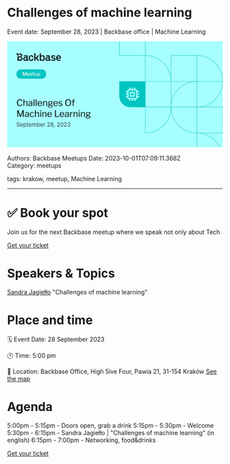 # Challenges of machine learning

Event date: September 28, 2023 | Backbase office | Machine Learning

![](assets/placeholder.webp)

Authors: Backbase Meetups
Date: 2023-10-01T07:09:11.368Z  
Category: meetups

tags: krakow, meetup, Machine Learning
 
--- 

# ✅ Book your spot

Join us for the next Backbase meetup where we speak not only about Tech

[Get your ticket](https://www.meetup.com/backbase-meetups/)

# Speakers & Topics

[Sandra Jagiełło](https://www.linkedin.com/in/sandrajagiello/)
"Challenges of machine learning"


# Place and time

🗓️ Event Date: 28 September 2023

🕑 Time: 5:00 pm

📍 Location: Backbase Office, High 5ive Four, Pawia 21, 31-154 Kraków
[See the map](https://maps.app.goo.gl/UWpwQ9zNaJBxPLEV9)

# Agenda

5:00pm - 5:15pm - Doors open, grab a drink
5:15pm - 5:30pm - Welcome
5:30pm - 6:15pm - Sandra Jagiełło | "Challenges of machine learning" (in english)
6:15pm - 7:00pm - Networking, food&drinks


[Get your ticket](https://www.meetup.com/backbase-meetups/)
